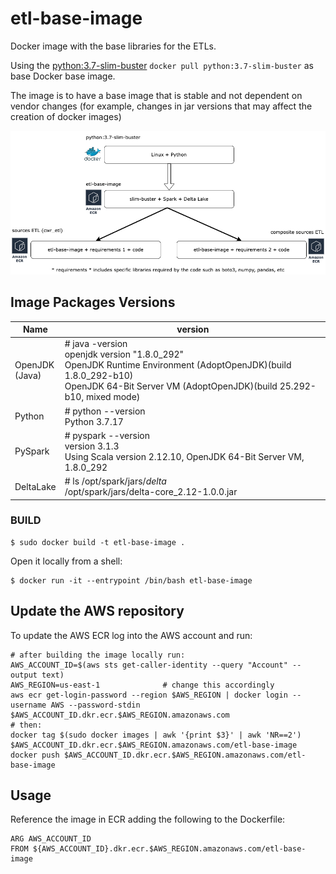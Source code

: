 # etl-base-image
Docker image with the base libraries for the ETLs.

Using the [python:3.7-slim-buster](https://github.com/docker-library/python/blob/00b80a3dfc595e9c58ec52cc9ae8349cf10767a4/3.7/slim-buster/Dockerfile) `docker pull python:3.7-slim-buster` as base Docker base image.

The image is to have a base image that is stable and not dependent on vendor changes (for example, changes in jar versions that may affect the creation of docker images)

![img.png](.imgs/img.png)

## Image Packages Versions

| Name 	| version 	|
|---	|---	|
| OpenJDK <br>(Java) 	|# java -version<br>openjdk version "1.8.0_292"<br>OpenJDK Runtime Environment (AdoptOpenJDK)(build 1.8.0_292-b10)<br>OpenJDK 64-Bit Server VM (AdoptOpenJDK)(build 25.292-b10, mixed mode) 	|
| Python 	| # python --version<br>Python 3.7.17 	|
| PySpark 	| # pyspark --version<br>  version 3.1.3<br>Using Scala version 2.12.10, OpenJDK 64-Bit Server VM, 1.8.0_292 	|
| DeltaLake 	| # ls /opt/spark/jars/*delta*<br>/opt/spark/jars/delta-core_2.12-1.0.0.jar 	|

### BUILD
```shell
$ sudo docker build -t etl-base-image .
```

Open it locally from a shell:
```shell
$ docker run -it --entrypoint /bin/bash etl-base-image
```

## Update the AWS repository

To update the AWS ECR log into the AWS account and run:
```shell
# after building the image locally run:
AWS_ACCOUNT_ID=$(aws sts get-caller-identity --query "Account" --output text)
AWS_REGION=us-east-1              # change this accordingly
aws ecr get-login-password --region $AWS_REGION | docker login --username AWS --password-stdin $AWS_ACCOUNT_ID.dkr.ecr.$AWS_REGION.amazonaws.com
# then:
docker tag $(sudo docker images | awk '{print $3}' | awk 'NR==2') $AWS_ACCOUNT_ID.dkr.ecr.$AWS_REGION.amazonaws.com/etl-base-image
docker push $AWS_ACCOUNT_ID.dkr.ecr.$AWS_REGION.amazonaws.com/etl-base-image
```

## Usage
Reference the image in ECR adding the following to the Dockerfile:
```shell
ARG AWS_ACCOUNT_ID
FROM ${AWS_ACCOUNT_ID}.dkr.ecr.$AWS_REGION.amazonaws.com/etl-base-image
```
